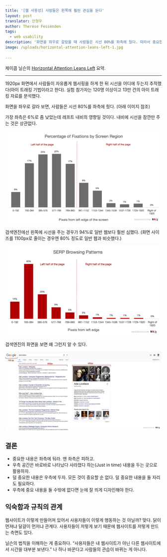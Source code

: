 ```yaml
---
title: '[웹 사용성] 사람들은 왼쪽에 훨씬 관심을 둔다'
layout: post
translator: 안형우
author: Therese Fessenden
tags: 
  - web usability
description: '화면을 좌우로 갈랐을 때 사람들은 시선 80%를 좌측에 뒀다. 따라서 중요한 내용이라면 화면의 좌측에 두자.'
image: /uploads/horizontal-attention-leans-left-1.jpg

---
```


제이콥 닐슨의 [Horizontal Attention Leans Left](https://www.nngroup.com/articles/horizontal-attention-leans-left/) 요약. 

-----

1920px 화면에서 사람들이 자유롭게 웹서핑을 하게 한 뒤 시선을 어디에 두는지 추적했다(아이 트래킹 기법이라고 한다). 실험 참가자는 120명 이상이고 13만 건의 아이 트래킹 자료를 분석했다. 

화면을 좌우로 갈라 보면, 사람들은 시선 80%를 좌측에 줬다. (아래 이미지 참조)

가장 좌측은 6%로 좀 낮았는데 레프트 내비의 영향일 것이다. 내비에 시선을 잠깐만 주는 것은 상관없다. 

![](/uploads/2017/horizontal-attention-leans-left-0.jpg)

검색엔진에선 왼쪽에 시선을 주는 경우가 94%로 일반 웹보다 훨씬 심했다. (화면 사이즈를 1100px로 줄이는 경우엔 80% 정도로 일반 웹과 비슷했다.)

![](/uploads/2017/horizontal-attention-leans-left-1.jpg)

검색엔진의 화면을 보면 왜 그런지 알 수 있다. 

![](/uploads/2017/horizontal-attention-leans-left-2.jpg)

## 결론

- 중요한 내용은 좌측에 둬라. 맨 좌측은 피하고. 
- 우측 공간은 바로바로 나타났다 사라졌다 하는(Just in time) 내용을 두는 곳으로 활용하자.
- 덜 중요한 내용은 우측에 두자. 모든 것이 중요할 순 없다. 덜 중요한 내용을 둘 자리도 필요하다. 
- 우측에 중요 내용을 둘 수밖에 없다면 눈에 잘 띄게 디자인해야 한다. 

## 익숙함과 규칙의 관계

웹사이트가 이렇게 만들어져 있어서 사용자들이 이렇게 행동하는 것 아닐까? 맞다. 닭이 먼져냐 달걀이 먼저냐 관계다. 사용자들이 저렇게 보기 때문에 웹사이트를 저렇게 만드는 측면도 있다. 

닐슨의 법칙을 이해하는 게 중요하다. “사용자들은 내 웹사이트가 아닌 다른 웹사이트에서 시간을 대부분 보낸다.” 나 하나 바꾼다고 사람들의 관습이 바뀌는 게 아니다. 


